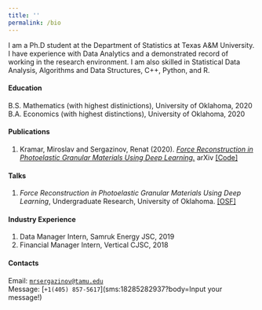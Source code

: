 ```yaml
---
title: ''
permalink: /bio
---
```


I am a Ph.D student at the Department of Statistics at Texas A&M University. I have experience with Data Analytics and a demonstrated record of working in the research environment. I am also skilled in Statistical Data Analysis, Algorithms and Data Structures, C++, Python, and R.

#### Education

B.S. Mathematics (with highest distinictions), University of Oklahoma, 2020  
B.A. Economics (with highest distinctions), University of Oklahoma, 2020


#### Publications

1. Kramar, Miroslav and Sergazinov, Renat \(2020\). [*Force Reconstruction in Photoelastic Granular Materials Using Deep Learning.*](https://arxiv.org/abs/2010.01163) arXiv [\[Code\]](https://github.com/mrsergazinov/PhotoForceReconML)


#### Talks

1. *Force Reconstruction in Photoelastic Granular Materials Using Deep Learning*, Undergraduate Research, University of Oklahoma. [\[OSF\]](https://osf.io/5epzm/)

#### Industry Experience

1. Data Manager Intern, Samruk Energy JSC, 2019
2. Financial Manager Intern, Vertical CJSC, 2018

#### Contacts

Email: [`mrsergazinov@tamu.edu`](mailto:mrsergazinov@tamu.edu)  
Message: [`+1(405) 857-5617`](sms:18285282937?body=Input your message!)